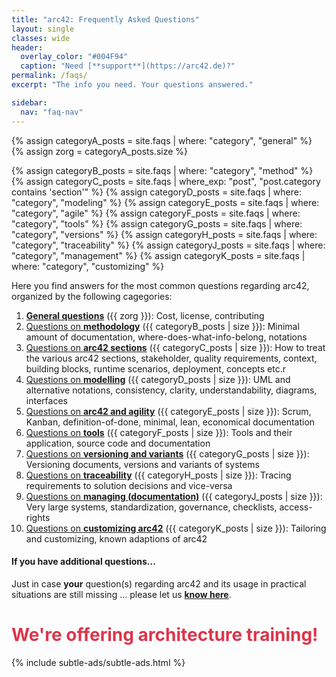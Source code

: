 ```yaml
---
title: "arc42: Frequently Asked Questions"
layout: single
classes: wide
header:
  overlay_color: "#004F94"
  caption: "Need [**support**](https://arc42.de)?"
permalink: /faqs/
excerpt: "The info you need. Your questions answered."

sidebar:
  nav: "faq-nav"
---
```


{% assign categoryA_posts = site.faqs | where: "category", "general" %}
{% assign zorg = categoryA_posts.size %}

{% assign categoryB_posts = site.faqs | where: "category", "method" %}
{% assign categoryC_posts = site.faqs | where_exp: "post", "post.category contains 'section'" %}
{% assign categoryD_posts = site.faqs | where: "category", "modeling" %}
{% assign categoryE_posts = site.faqs | where: "category", "agile" %}
{% assign categoryF_posts = site.faqs | where: "category", "tools" %}
{% assign categoryG_posts = site.faqs | where: "category", "versions" %}
{% assign categoryH_posts = site.faqs | where: "category", "traceability" %}
{% assign categoryJ_posts = site.faqs | where: "category", "management" %}
{% assign categoryK_posts = site.faqs | where: "category", "customizing" %}


Here you find answers for the most common questions regarding arc42, organized by the following cagegories:

1. [**General questions**](/category_a/) ({{ zorg }}):  Cost, license, contributing 
2. [Questions on **methodology**](/category_b/) ({{ categoryB_posts | size }}): Minimal amount of documentation, where-does-what-info-belong, notations
3. [Questions on **arc42 sections**](/category_c/) ({{ categoryC_posts | size }}):  How to treat the various arc42 sections, stakeholder, quality requirements, context, building blocks, runtime scenarios, deployment, concepts etc.r
4. [Questions on **modelling**](/category_d) ({{ categoryD_posts | size }}): UML and alternative notations, consistency, clarity, understandability, diagrams, interfaces
5. [Questions on **arc42 and agility**](/category_e/) ({{ categoryE_posts | size }}): Scrum, Kanban, definition-of-done, minimal, lean, economical documentation
6. [Questions on **tools**](/category_f) ({{ categoryF_posts | size }}): Tools and their application, source code and documentation
7. [Questions on **versioning and variants**](/category_g) ({{ categoryG_posts | size }}): Versioning documents, versions and variants of systems
8. [Questions on **traceability**](/category_h/) ({{ categoryH_posts | size }}):  Tracing requirements to solution decisions and vice-versa
9. [Questions on **managing (documentation)**](/category_j/) ({{ categoryJ_posts | size }}): Very large systems, standardization, governance, checklists, access-rights
10. [Questions on **customizing arc42**](/category_k) ({{ categoryK_posts | size }}): Tailoring and customizing, known adaptions of arc42



#### If you have additional questions...

Just in case **your** question(s) regarding arc42 and its usage in
practical situations are still missing ... please let us [**know here**](/contact/).


# <font color="#dd354b">We're offering architecture training!</font>


{% include subtle-ads/subtle-ads.html %}
